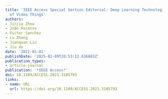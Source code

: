 ```yaml
---
title: 'IEEE Access Special Section Editorial: Deep Learning Technologies for Internet
  of Video Things'
authors:
- Jinjia Zhou
- João Ascenso
- Victor Sanchez
- Lu Zhang
- Jianquan Liu
- Jiu Xu
date: '2021-01-01'
publishDate: '2025-02-09T20:53:12.636683Z'
publication_types:
- article-journal
publication: '*IEEE Access*'
doi: 10.1109/ACCESS.2021.3105793
links:
- name: URL
  url: https://doi.org/10.1109/ACCESS.2021.3105793
---
```

